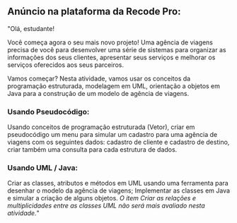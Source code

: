 ## Anúncio na plataforma da Recode Pro:
"Olá, estudante!  

Você começa agora o seu mais novo projeto! Uma agência de viagens precisa de você para desenvolver uma série de sistemas para organizar as informações dos seus clientes, apresentar seus serviços e melhorar os serviços oferecidos aos seus parceiros. 

Vamos começar? 
Nesta atividade, vamos usar os conceitos da programação estruturada, modelagem em UML, orientação a objetos em Java para a construção de um modelo de agência de viagens.  

### Usando Pseudocódigo: 
Usando conceitos de programação estruturada (Vetor), criar em pseudocódigo um menu para simular um cadastro para uma agência de viagens com os seguintes dados: cadastro de cliente e cadastro de destino, criar também uma consulta para cada estrutura de dados.               

### Usando UML / Java: 
Criar as classes, atributos e métodos em UML usando uma ferramenta para desenhar o modelo da agência de viagens; 
Implementar as classes em Java e simular a criação de alguns objetos. 
*O item Criar as relações e multiplicidades entre as classes UML não será mais avaliado nesta atividade.*"
